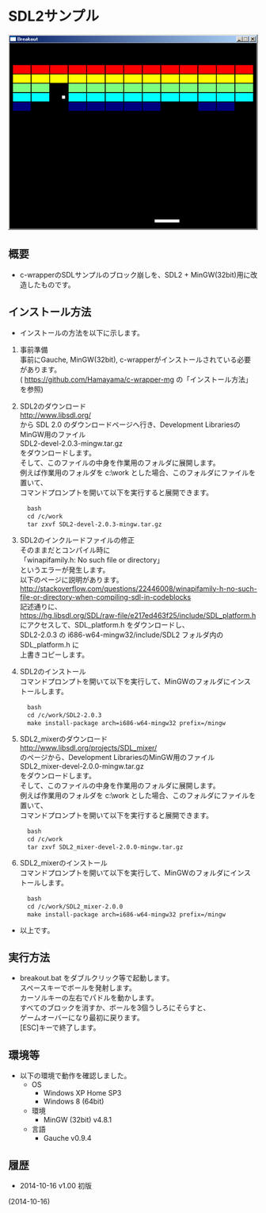 # SDL2サンプル

![image](image.png)

## 概要
- c-wrapperのSDLサンプルのブロック崩しを、SDL2 + MinGW(32bit)用に改造したものです。


## インストール方法
- インストールの方法を以下に示します。

1. 事前準備  
   事前にGauche, MinGW(32bit), c-wrapperがインストールされている必要があります。  
   ( https://github.com/Hamayama/c-wrapper-mg の「インストール方法」を参照)

2. SDL2のダウンロード  
   http://www.libsdl.org/  
   から SDL 2.0 のダウンロードページへ行き、Development LibrariesのMinGW用のファイル  
   SDL2-devel-2.0.3-mingw.tar.gz  
   をダウンロードします。  
   そして、このファイルの中身を作業用のフォルダに展開します。  
   例えば作業用のフォルダを c:\work とした場合、このフォルダにファイルを置いて、  
   コマンドプロンプトを開いて以下を実行すると展開できます。
   ```
     bash
     cd /c/work
     tar zxvf SDL2-devel-2.0.3-mingw.tar.gz
   ```

3. SDL2のインクルードファイルの修正  
   そのままだとコンパイル時に  
   「winapifamily.h: No such file or directory」  
   というエラーが発生します。  
   以下のページに説明があります。  
   http://stackoverflow.com/questions/22446008/winapifamily-h-no-such-file-or-directory-when-compiling-sdl-in-codeblocks  
   記述通りに、  
   https://hg.libsdl.org/SDL/raw-file/e217ed463f25/include/SDL_platform.h  
   にアクセスして、SDL_platform.h をダウンロードし、  
   SDL2-2.0.3 の i686-w64-mingw32/include/SDL2 フォルダ内の SDL_platform.h に  
   上書きコピーします。

4. SDL2のインストール  
   コマンドプロンプトを開いて以下を実行して、MinGWのフォルダにインストールします。
   ```
     bash
     cd /c/work/SDL2-2.0.3
     make install-package arch=i686-w64-mingw32 prefix=/mingw
   ```

5. SDL2_mixerのダウンロード  
   http://www.libsdl.org/projects/SDL_mixer/  
   のページから、Development LibrariesのMinGW用のファイル  
   SDL2_mixer-devel-2.0.0-mingw.tar.gz  
   をダウンロードします。  
   そして、このファイルの中身を作業用のフォルダに展開します。  
   例えば作業用のフォルダを c:\work とした場合、このフォルダにファイルを置いて、  
   コマンドプロンプトを開いて以下を実行すると展開できます。
   ```
     bash
     cd /c/work
     tar zxvf SDL2_mixer-devel-2.0.0-mingw.tar.gz
   ```

6. SDL2_mixerのインストール  
   コマンドプロンプトを開いて以下を実行して、MinGWのフォルダにインストールします。
   ```
     bash
     cd /c/work/SDL2_mixer-2.0.0
     make install-package arch=i686-w64-mingw32 prefix=/mingw
   ```

- 以上です。


## 実行方法
- breakout.bat をダブルクリック等で起動します。  
  スペースキーでボールを発射します。  
  カーソルキーの左右でパドルを動かします。  
  すべてのブロックを消すか、ボールを3個うしろにそらすと、  
  ゲームオーバーになり最初に戻ります。  
  [ESC]キーで終了します。


## 環境等
- 以下の環境で動作を確認しました。
  - OS
    - Windows XP Home SP3
    - Windows 8 (64bit)
  - 環境
    - MinGW (32bit) v4.8.1
  - 言語
    - Gauche v0.9.4

## 履歴
- 2014-10-16 v1.00 初版


(2014-10-16)
